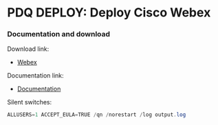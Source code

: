 # PDQ DEPLOY: Deploy Cisco Webex
### Documentation and download
Download link:

* [Webex](https://www.webex.com/downloads.html)

Documentation link:

* [Documentation](https://help.webex.com/en-us/article/nw5p67g/Webex-App-%7C-Installation-and-automatic-upgrade#Cisco_Reference.dita_de4f9295-316d-4e1c-8f47-329ddfdb984d)

Silent switches:
```powershell
ALLUSERS=1 ACCEPT_EULA=TRUE /qn /norestart /log output.log
```